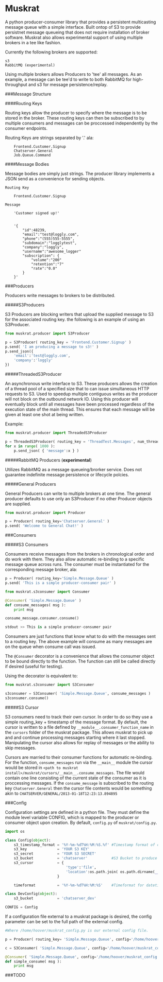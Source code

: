 Muskrat
======

A python producer-consumer library that provides a persistent multicasting message queue with a simple interface. Built ontop of S3 to provide persistnet message queueing that does not require installation of broker software.  Muskrat also allows experimental support of using multiple brokers in a tee like fashion.

Currently the following brokers are supported:

    s3
    RabbitMQ (experimental)

Using multiple brokers allows Producers to 'tee' all messages.  As an example, a message can be tee'd to write to both RabbitMQ for high-throughput and s3 for message persistence/replay.

###Message Structure

####Routing Keys

Routing keys allow the producer to specify where the message is to be stored in the broker.  These routing keys can then be subscribed to by multiple consumers and messages can be proccessed independently by the consumer endpoints.

Routing Keys are strings separated by '.' ala:

        Frontend.Customer.Signup 
        Chatserver.General
        Job.Queue.Command
    

####Message Bodies

Message bodies are simply just strings.  The producer library implements a JSON send as a convenience for sending objects.

    Routing Key 

        Frontend.Customer.Signup

    Message
        
        'Customer signed up!'


        '{
            "id":48239,
            "email":"test@loggly.com",
            "phone":"(555)555-5555",
            "subdomain":"logglytest",
            "company":"loggly",
            "username":"awesome_logger"
            "subscription": {
                "volume":"200"
                "retention":"7"
                "rate":"0.0"
            }
        }'
        

###Producers

Producers write messages to brokers to be distributed.

#####S3Producers

S3 Producers are blocking writers that upload the supplied message to S3 for the associated routing key.  the following is an example of using an S3Producer.

```python
from muskrat.producer import S3Producer

p = S3Producer( routing_key = 'Frontend.Customer.Signup' )
p.send( 'I am producing a message to s3!' )
p.send_json({
    'email':'test@loggly.com',
    'company':'loggly' 
})
```

#####ThreadedS3Producer

An asynchronous write interface to S3.  These producers allows the creation of a thread pool of a specified size that to can issue simultaneous HTTP requests to S3.  Used to speedup multiple contiguous writes as the producer will not block on the outbound network IO. Using this producer will eventually block until all messages have been processed regardless of the execution state of the main thread. This ensures that each message will be given at least one shot at being written.

Example:

```python
from muskrat.producer import ThreadedS3Producer

p = ThreadedS3Producer( routing_key = 'ThreadTest.Messages', num_threads=100  )
for x in range( 1000 ):
    p.send_json( { 'message':x } )
```


#####RabbitMQ Producers (__experimental__)

Utilizes RabbitMQ as a message queueing/brorker service.  Does not guarantee indefinite message persistence or lifecycle polcies.

#####General Producers

General Producers can write to multiple brokers at one time.  The general producer defaults to use only an S3Producer if no other Producer objects are supplied.

```python
from muskrat.producer import Producer

p = Producer( routing_key='Chatserver.General' )
p.send( 'Welcome to General Chat!' )
```


###Consumers

#####S3 Consumers

Consumers receive messages from the brokers in chronological order and do work with them.  They also allow automatic re-binding to a specific message queue across runs. The consumer must be instantiated for the corresponding message broker, ala:

```python
p = Producer( routing_key='Simple.Message.Queue' )
p.send( 'This is a simple producer-consumer pair' )
```

```python
from muskrat.s3consumer import Consumer

@Consumer( 'Simple.Message.Queue' )
def consume_messages( msg ):
    print msg

consume_message.consumer.consume()

stdout >> This is a simple producer-consumer pair
```

Consumers are just functions that know what to do with the messages sent to a routing key.  The above example will consume as many messages are on the queue when consume call was issued.

The ```@Consumer``` decorator is a convenience that allows the consumer object to be bound directly to the function. The function can still be called directly if desired (useful for testing).  

Using the decorator is equivalent to: 

```python
from muskrat.s3consumer import S3Consumer

s3consumer = S3Consumer( 'Simple.Message.Queue', consume_messages )
s3consumer.consume()
```

#####S3 Cursor

S3 consumers need to track their own cursor.  In order to do so they use a simple routing_key + timestamp of the message format.  By default, the cursor is written to a file defined by ```__module__.consumer_function_name``` in the ```cursors``` folder of the muskrat package.  This allows muskrat to pick up and and continue processing messages starting where it last stopped.  Manipulating the cursor also allows for replay of messages or the ability to skip messages.

Cursors are married to their consumer functions for automatic re-binding.  For the function, ```consume_messages``` run via the ```__main__``` module the cursor would be stored in ```<path to muskrat install>/muskrat/cursors/__main__.consume_messages```.  The file would contain one line consisting of the current state of the consumer as it is proccessing messages.  If the ```consume_message``` is subscribed to the routing key ```Chatserver.General``` then the cursor file contents would be something akin to ```CHATSERVER/GENERAL/2013-01-18T12:23:13.894895```

###Config

Configuration settings are defined in a python file.  They must define the module level variable CONFIG, which is mapped to the producer or consumer object upon creation. By default, ```config.py``` of ```muskrat/config.py```.

```python
import os

class Config(object):
    s3_timestamp_format = '%Y-%m-%dT%H:%M:%S.%f' #Timestamp format of cursor terminal file name.  See datetime.strftime for details.
    s3_key              = 'YOUR S3 KEY'
    s3_secret           = 'YOUR S3 SECRET'
    s3_bucket           = 'chatserver'           #S3 Bucket to produce messages to
    s3_cursor           = {
                            'type':'file',
                            'location':os.path.join( os.path.dirname(__file__), 'cursors' ) #Directory to store cursor files under
                        } 

    timeformat          = '%Y-%m-%dT%H:%M:%S'    #Timeformat for datetime objects in JSON messages

class DevConfig(object):
    s3_bucket           = 'chatserver_dev'

CONFIG = Config
```

If a configuration file external to a muskrat package is desired, the config parameter can be set to the full path of the external config.

```python
#Where /home/hoover/muskrat_config.py is our external config file.

p = Producer( routing_key= 'Simple.Message.Queue', config='/home/hoover/muskrat_config.py' )

c = S3Consumer( 'Simple.Message.Queue', config='/home/hoover/muskrat_config.py' )

@Consumer( 'Simple.Message.Queue', config='/home/hoover/muskrat_config.py' )
def simple_consume( msg ):
    print msg
```

###TODO

